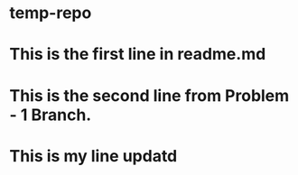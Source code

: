 # temp-repo
# This is the first line in readme.md
# This is the second line from Problem - 1 Branch. 
# This is my line updatd